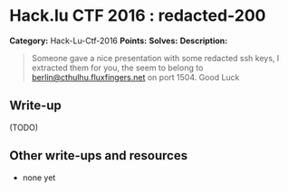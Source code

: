 # Hack.lu CTF 2016 : redacted-200

**Category:** Hack-Lu-Ctf-2016
**Points:** 
**Solves:** 
**Description:**

> Someone gave a nice presentation with some redacted ssh keys, I extracted them for you, the seem to belong to berlin@cthulhu.fluxfingers.net on port 1504.  Good Luck


## Write-up

(TODO)

## Other write-ups and resources

* none yet
